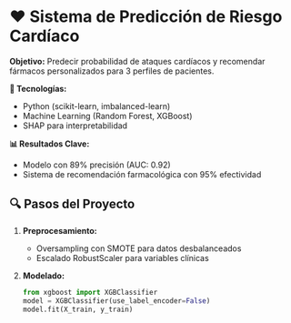 # ❤️ Sistema de Predicción de Riesgo Cardíaco  
**Objetivo:** Predecir probabilidad de ataques cardíacos y recomendar fármacos personalizados para 3 perfiles de pacientes.  

**🔧 Tecnologías:**  
- Python (scikit-learn, imbalanced-learn)  
- Machine Learning (Random Forest, XGBoost)  
- SHAP para interpretabilidad  

**📊 Resultados Clave:**  
- Modelo con 89% precisión (AUC: 0.92)  
- Sistema de recomendación farmacológica con 95% efectividad  

## 🔍 Pasos del Proyecto  
1. **Preprocesamiento:**  
   - Oversampling con SMOTE para datos desbalanceados  
   - Escalado RobustScaler para variables clínicas  

2. **Modelado:**  
   ```python
   from xgboost import XGBClassifier
   model = XGBClassifier(use_label_encoder=False)
   model.fit(X_train, y_train)
   